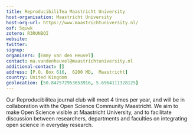 ```yaml
---
title: ReproducibiliTea Maastricht University
host-organisation: Maastricht University
host-org-url: https://www.maastrichtuniversity.nl/
osf: 5quwk
zotero: R3RUNBQI
website: 
twitter: 
signup: 
organisers: [Emmy van den Heuvel]
contact: ma.vandenheuvel@maastrichtuniversity.nl
additional-contact: []
address: [P.O. Box 616,  6200 MD,  Maastricht]
country: United Kingdom
geolocation: [50.847572953653916, 5.6964111328125]
---
```


Our Reproducibilitea journal club will meet 4 times per year, and will be in collaboration with the Open Science Community Maastricht. We aim to make Open Science visible at Maastricht University, and to facilitate discussion between researchers, departments and faculties on integrating open science in everyday research.
